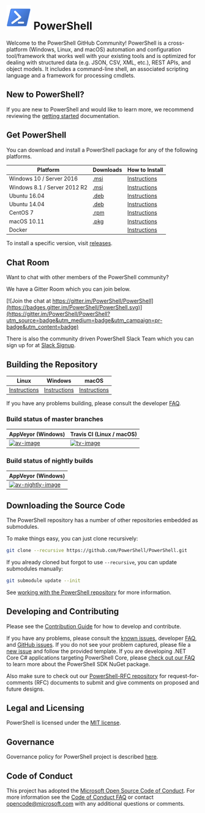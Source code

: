 ![logo][] PowerShell
====================

Welcome to the PowerShell GitHub Community!
PowerShell is a cross-platform (Windows, Linux, and macOS) automation and configuration tool/framework that works well with your existing tools and is optimized for dealing with structured data (e.g. JSON, CSV, XML, etc.), REST APIs, and object models.
It includes a command-line shell, an associated scripting language and a framework for processing cmdlets.


[logo]: assets/Powershell_64.png

New to PowerShell?
------------------

If you are new to PowerShell and would like to learn more, we recommend reviewing the [getting started][] documentation.

[getting started]: docs/learning-powershell

Get PowerShell
--------------

You can download and install a PowerShell package for any of the following platforms.

| Platform                       | Downloads              | How to Install                |
| ------------------------------ | ---------------------- | ----------------------------- |
| Windows 10 / Server 2016       | [.msi][rl-windows10]   | [Instructions][in-windows]    |
| Windows 8.1 / Server 2012 R2   | [.msi][rl-windows81]   | [Instructions][in-windows]    |
| Ubuntu 16.04                   | [.deb][rl-ubuntu16]    | [Instructions][in-ubuntu16]   |
| Ubuntu 14.04                   | [.deb][rl-ubuntu14]    | [Instructions][in-ubuntu14]   |
| CentOS 7                       | [.rpm][rl-centos]      | [Instructions][in-centos]     |
| macOS 10.11                    | [.pkg][rl-macos]       | [Instructions][in-macos]      |
| Docker                         |                        | [Instructions][in-docker]     |

[rl-windows10]: https://github.com/PowerShell/PowerShell/releases/download/v6.0.0-alpha.10/PowerShell_6.0.0.10-alpha.10-win10-x64.msi
[rl-windows81]: https://github.com/PowerShell/PowerShell/releases/download/v6.0.0-alpha.10/PowerShell_6.0.0.10-alpha.10-win81-x64.msi
[rl-ubuntu16]: https://github.com/PowerShell/PowerShell/releases/download/v6.0.0-alpha.10/powershell_6.0.0-alpha.10-1ubuntu1.16.04.1_amd64.deb
[rl-ubuntu14]: https://github.com/PowerShell/PowerShell/releases/download/v6.0.0-alpha.10/powershell_6.0.0-alpha.10-1ubuntu1.14.04.1_amd64.deb
[rl-centos]: https://github.com/PowerShell/PowerShell/releases/download/v6.0.0-alpha.10/powershell-6.0.0_alpha.10-1.el7.centos.x86_64.rpm
[rl-macOS]: https://github.com/PowerShell/PowerShell/releases/download/v6.0.0-alpha.10/powershell-6.0.0-alpha.10.pkg

[installation]: docs/installation
[in-windows]: docs/installation/windows.md#msi
[in-ubuntu14]: docs/installation/linux.md#ubuntu-1404
[in-ubuntu16]: docs/installation/linux.md#ubuntu-1604
[in-centos]: docs/installation/linux.md#centos-7
[in-macos]: docs/installation/linux.md#macos-1011
[in-docker]: docker

To install a specific version, visit [releases](https://github.com/PowerShell/PowerShell/releases).

Chat Room
---------

Want to chat with other members of the PowerShell community?

We have a Gitter Room which you can join below.

[![Join the chat at https://gitter.im/PowerShell/PowerShell](https://badges.gitter.im/PowerShell/PowerShell.svg)](https://gitter.im/PowerShell/PowerShell?utm_source=badge&utm_medium=badge&utm_campaign=pr-badge&utm_content=badge)

There is also the community driven PowerShell Slack Team which you can sign up for at [Slack Signup]. 

[Slack Signup]: http://slack.poshcode.org
Building the Repository
-----------------------

| Linux                    | Windows                    | macOS                   |
|--------------------------|----------------------------|------------------------|
| [Instructions][bd-linux] | [Instructions][bd-windows] | [Instructions][bd-macOS] |

If you have any problems building, please consult the developer [FAQ][].

### Build status of master branches

| AppVeyor (Windows)       | Travis CI (Linux / macOS) |
|--------------------------|--------------------------|
| [![av-image][]][av-site] | [![tv-image][]][tv-site] |

### Build status of nightly builds

| AppVeyor (Windows)       |
|--------------------------|
| [![av-nightly-image][]][av-nightly-site] |

[bd-linux]: docs/building/linux.md
[bd-windows]: docs/building/windows-core.md
[bd-macOS]: docs/building/macos.md

[FAQ]: docs/FAQ.md

[tv-image]: https://travis-ci.org/PowerShell/PowerShell.svg?branch=master
[tv-site]: https://travis-ci.org/PowerShell/PowerShell/branches
[av-image]: https://ci.appveyor.com/api/projects/status/nsng9iobwa895f98/branch/master?svg=true
[av-site]: https://ci.appveyor.com/project/PowerShell/powershell
[av-nightly-image]: https://ci.appveyor.com/api/projects/status/46yd4jogtm2jodcq?svg=true
[av-nightly-site]: https://ci.appveyor.com/project/PowerShell/powershell-f975h

Downloading the Source Code
---------------------------

The PowerShell repository has a number of other repositories embedded as submodules.

To make things easy, you can just clone recursively:

```sh
git clone --recursive https://github.com/PowerShell/PowerShell.git
```

If you already cloned but forgot to use `--recursive`, you can update submodules manually:

```sh
git submodule update --init
```

See [working with the PowerShell repository](docs/git) for more information.

Developing and Contributing
--------------------------

Please see the [Contribution Guide][] for how to develop and contribute.

If you have any problems, please consult the [known issues][], developer [FAQ][], and [GitHub issues][].
If you do not see your problem captured, please file a [new issue][] and follow the provided template.
If you are developing .NET Core C# applications targeting PowerShell Core, please [check out our FAQ][] to learn more about the PowerShell SDK NuGet package.

Also make sure to check out our [PowerShell-RFC repository](https://github.com/powershell/powershell-rfc) for request-for-comments (RFC) documents to submit and give comments on proposed and future designs.

[check out our FAQ]: docs/FAQ.md#where-do-i-get-the-powershell-core-sdk-package
[Contribution Guide]: .github/CONTRIBUTING.md
[known issues]: docs/KNOWNISSUES.md
[GitHub issues]: https://github.com/PowerShell/PowerShell/issues
[new issue]:https://github.com/PowerShell/PowerShell/issues/new

Legal and Licensing
-------------------

PowerShell is licensed under the [MIT license][].

[MIT license]: LICENSE.txt

Governance
-------------------

Governance policy for PowerShell project is described [here][].  

[here]: https://github.com/PowerShell/PowerShell/blob/master/docs/community/governance.md

Code of Conduct
---------------

This project has adopted the [Microsoft Open Source Code of Conduct][conduct-code].
For more information see the [Code of Conduct FAQ][conduct-FAQ] or contact [opencode@microsoft.com][conduct-email] with any additional questions or comments.

[conduct-code]: http://opensource.microsoft.com/codeofconduct/
[conduct-FAQ]: http://opensource.microsoft.com/codeofconduct/faq/
[conduct-email]: mailto:opencode@microsoft.com

